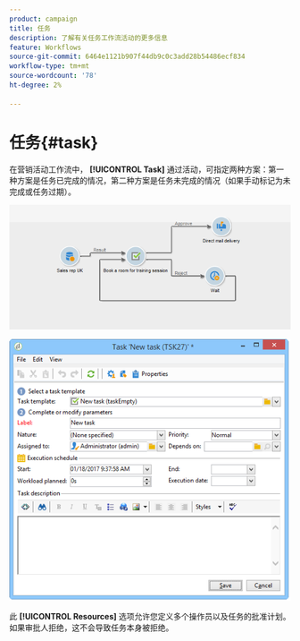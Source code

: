 ```yaml
---
product: campaign
title: 任务
description: 了解有关任务工作流活动的更多信息
feature: Workflows
source-git-commit: 6464e1121b907f44db9c0c3add28b54486ecf834
workflow-type: tm+mt
source-wordcount: '78'
ht-degree: 2%

---
```


# 任务{#task}

在营销活动工作流中， **[!UICONTROL Task]** 通过活动，可指定两种方案：第一种方案是任务已完成的情况，第二种方案是任务未完成的情况（如果手动标记为未完成或任务过期）。

![](assets/mrm_task_in_workflow.png)



![](assets/wkf_task_activity.png)

此 **[!UICONTROL Resources]** 选项允许您定义多个操作员以及任务的批准计划。 如果审批人拒绝，这不会导致任务本身被拒绝。
